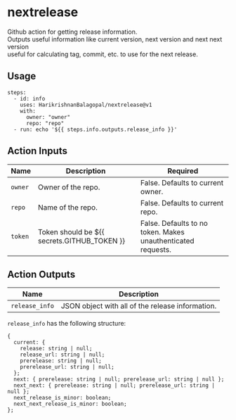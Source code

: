 # nextrelease

Github action for getting release information.  
Outputs useful information like current version, next version and next next version  
useful for calculating tag, commit, etc. to use for the next release.

## Usage

```
steps:
  - id: info
    uses: HarikrishnanBalagopal/nextrelease@v1
    with:
      owner: "owner"
      repo: "repo"
  - run: echo '${{ steps.info.outputs.release_info }}'
```

## Action Inputs

| Name | Description | Required |
| --- | --- | --- |
| `owner` | Owner of the repo. | False. Defaults to current owner. |
| `repo` | Name of the repo. | False. Defaults to current repo. |
| `token` | Token should be ${{ secrets.GITHUB_TOKEN }} | False. Defaults to no token. Makes unauthenticated requests. |

## Action Outputs

| Name | Description |
| --- | --- |
| `release_info` | JSON object with all of the release information. |

`release_info` has the following structure:
```
{
  current: {
    release: string | null;
    release_url: string | null;
    prerelease: string | null;
    prerelease_url: string | null;
  };
  next: { prerelease: string | null; prerelease_url: string | null };
  next_next: { prerelease: string | null; prerelease_url: string | null };
  next_release_is_minor: boolean;
  next_next_release_is_minor: boolean;
};
```